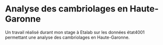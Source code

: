 # Analyse des cambriolages en Haute-Garonne

Un travail réalisé durant mon stage à Etalab sur les données état4001 permettant une analyse des cambriolages en Haute-Garonne.
